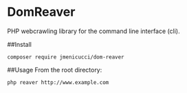 # DomReaver
PHP webcrawling library for the command line interface (cli).

##Install

```
composer require jmenicucci/dom-reaver
```

##Usage
From the root directory:

```
php reaver http://www.example.com
```
